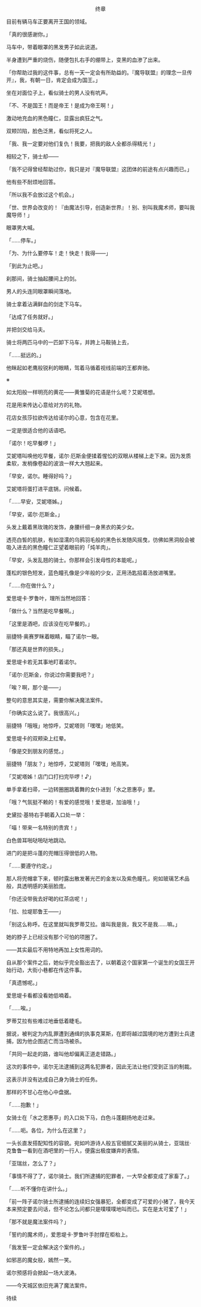 <p align="center">终章</p>

目前有辆马车正要离开王国的领域。

「真的很感谢你。」

马车中，带着眼罩的黑发男子如此说道。

半身遭到严重的烧伤，随便包扎右手的绷带上，变黑的血渗了出来。

「你帮助过我的这件事，总有一天一定会有所助益的。『魔导联盟』的理念一旦传开』，我，有朝一日，肯定会成为国王。」

坐在对面位子上，看似骑士的男人没有吭声。

「不、不是国王！而是帝王！是成为帝王啊！」

激动地充血的黑色瞳仁，显露出疯狂之气。

双颊凹陷，脸色泛黑，看似将死之人。

「我、我一定要对他们复仇！我要，把我的敌人全都杀得精光！」

相较之下，骑士却——

「我不记得曾经帮助过你，我只是对『魔导联盟』这团体的前途有点兴趣而已。」

他有些不耐烦地回答。

「所以我不会放过这个机会。」

「世、世界会改变的！『由魔法引导，创造新世界』！别、别叫我魔术师，要叫我魔导师！」

眼罩男大喊。

「……停车。」

「为、为什么要停车！走！快走！我得——」

「到此为止吧。」

刹那间，骑士抽起腰间上的剑。

男人的头连同眼罩瞬间落地。

骑士拿着沾满鲜血的剑走下马车。

「达成了任务就好。」

并把剑交给马夫。

骑士将两匹马中的一匹卸下马车，并跨上马鞍骑上去，

「……挺远的。」

他眯起如老鹰般锐利的眼睛，驾着马循着视线前端的王都奔驰。

※

如太阳般一样明亮的黄花——黄雏菊的花语是什么呢？艾妮塔想。

花是用来传达心意给对方的礼物。

花店女孩莎拉欲传达给诺尔的心意，包含在花里。

一定是很适合他的话语吧。

「诺尔！吃早餐啰！」

艾妮塔叫唤他吃早餐，诺尔·厄斯金便揉着惺忪的双眼从楼梯上走下来。因为发质柔软，发梢像卷起的波浪一样大大翘起来。

「早安，诺尔。睡得好吗？」

艾妮塔将蛋打进平底锅，问候着。

「……早安，艾妮塔姊。」

「早安，诺尔·厄斯金。」

头发上戴着黑玫瑰的发饰，身腰纤细一身黑衣的美少女。

透亮白皙的肌肤，有如湿濡的乌鸦羽毛般的黑色长发随风摇曳，彷佛如黑洞般会被吸入进去的黑色瞳仁正望着眼前的「炖羊肉」。

「早安，头发乱翘的骑士。你那样会引发母性的本能呢。」

蓬松的银色短发，蓝色瞳孔像是少年般的少女，正用汤匙招着汤放进嘴里。

「……你在做什么？」

爱思堤卡·罗鲁叶，理所当然地回答：

「做什么？当然是吃早餐啊。」

「这里是酒吧，应该没在吃早餐的。」

丽捷特·奥赛罗眯着眼睛，瞄了诺尔一眼。

「那还真是世界的损失。」

爱思堤卡若无其事地盯着诺尔。

「诺尔·厄斯金，你说过你需要我吧？」

「唉？啊，那个是——」

整句的意思其实是，需要你解决魔法案件。

「你确实这么说了。我很高兴。」

丽捷特「哦哦」地惊呼，艾妮塔则「嘿嘿」地低笑。

爱思堤卡的双颊染上红晕。

「像是交到朋友的感觉。」

丽捷特「朋友？」地惊呼，艾妮塔则「嘿嘿」地高笑。

「艾妮塔姊！店门口打扫完毕啰！♪」

单手拿着扫帚，一边转圈圈跳着舞的女仆进到「水之恩惠亭」里。

「哦？气氛挺不赖的！有爱的感觉哦！爱思堤，加油哦！」

史黛拉·基特右手朝着入口处一举：

「喵！带来一名特别的贵宾！」

白色兽耳啪哒啪哒地跳动。

进门的是把斗蓬的兜帽压得很低的人物。

「……要遵守约定。」

那人将兜帽拿下来，顿时露出散发著光芒的金发以及紫色瞳孔，宛如玻璃艺术品般，具透明感的美丽脸庞。

「你还没带我去好喝的红茶店呢！」

「拉、拉堤耶鲁王——」

「别这么称呼。在这里就叫我罗蒂艾拉。谁叫我是我，我又不是我……嘛。」

她的脖子上已经没有那个可怕的项圈了。

——其实最后不用特地再加上女性用词的。

自从那个案件之后，她似乎完全豁出去了，以朝着这个国家第一个诞生的女国王开始行动，大街小巷都在传这件事。

「真遗憾呢。」

爱思堤卡看都没看她低喃着。

「……唉。」

罗蒂艾拉有些难过地垂低着睫毛。

据说，被判定为内乱罪遭到通缉的执事克莱斯，在即将越过国境的地方遭到士兵逮捕，因为他企图逃亡而当场被杀。

「共同一起走的路，谁叫他却偏离正道走错路。」

这次的事件中，诺尔无法逮捕到这两名犯罪者，因此无法让他们受到正当的制裁。

这表示并没有达成自己身为骑士的任务。

那样的不甘心在他心中盘据。

「……抱歉！」

女骑士在「水之恩惠亭」的入口处下马，白色斗蓬翻扬地走过来。

「……呃。各位，为什么在这里？」

一头长直发搭配知性的容貌。宛如吟游诗人般五官细腻又美丽的从骑士，亚瑞丝·克鲁鲁一看到在酒吧里的一行人，便露出极度嫌弃的表情。

「亚瑞丝，怎么了？」

「事情不得了了，诺尔骑士。我们所逮捕的犯罪者，一大早全都变成了家畜了。」

「……听不懂你在讲什么。」

「前一阵子诺尔骑士所逮捕的连续妇女强暴犯，全都变成了可爱的小猪了，我今天本来预定要去问话，但不论怎么问都只是噗噗噗地叫而已。实在是太可爱了！」

「那不就是魔法案件吗？」

「誓约的魔术师」，爱思堤卡·罗鲁叶手肘撑在柜枱上。

「我发誓一定会解决这个案件的。」

如邪恶的魔女般，嫣然一笑。

诺尔预感将会掀起一场大波涛。

——今天城区依旧充满了魔法案件。

待续

